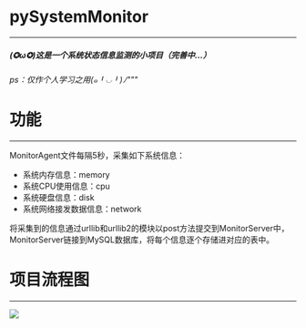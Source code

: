 # pySystemMonitor
<hr>

##### (✪ω✪)这是一个系统状态信息监测的小项目（完善中...）

###### ps：仅作个人学习之用(๑╹◡╹)ﾉ"""

# 功能
<hr>

MonitorAgent文件每隔5秒，采集如下系统信息：

- 系统内存信息：memory
- 系统CPU使用信息：cpu
- 系统硬盘信息：disk
- 系统网络接发数据信息：network

将采集到的信息通过urllib和urllib2的模块以post方法提交到MonitorServer中，MonitorServer链接到MySQL数据库，将每个信息逐个存储进对应的表中。

# 项目流程图
<hr>

![](http://omfis13un.bkt.clouddn.com/pySystemMonitor.png)
